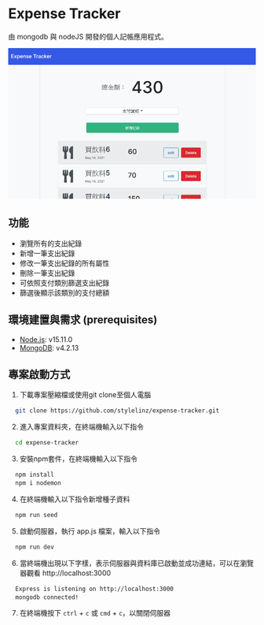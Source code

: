 # Expense Tracker

由 mongodb 與 nodeJS 開發的個人記帳應用程式。

![demo](demo.png)

## 功能
* 瀏覽所有的支出紀錄
* 新增一筆支出紀錄
* 修改一筆支出紀錄的所有屬性
* 刪除一筆支出紀錄
* 可依照支付類別篩選支出紀錄
* 篩選後顯示該類別的支付總額

## 環境建置與需求 (prerequisites)
 * [Node.js](https://nodejs.org/en/): v15.11.0
 * [MongoDB](https://www.mongodb.com/try/download/community): v4.2.13

## 專案啟動方式
  1. 下載專案壓縮檔或使用git clone至個人電腦
  ```bash
    git clone https://github.com/stylelinz/expense-tracker.git
  ```
  2. 進入專案資料夾，在終端機輸入以下指令
  ```bash
    cd expense-tracker
  ```
  3. 安裝npm套件，在終端機輸入以下指令
  ```bash
    npm install
    npm i nodemon
  ```

  4. 在終端機輸入以下指令新增種子資料
  ```bash
    npm run seed
  ```

  5. 啟動伺服器，執行 app.js 檔案，輸入以下指令
  ```bash
    npm run dev
  ```

  6. 當終端機出現以下字樣，表示伺服器與資料庫已啟動並成功連結，可以在瀏覽器觀看 http://localhost:3000
  ```bash
    Express is listening on http://localhost:3000
    mongodb connected!
  ```

  7. 在終端機按下 `ctrl` + `c` 或 `cmd` + `c`，以關閉伺服器